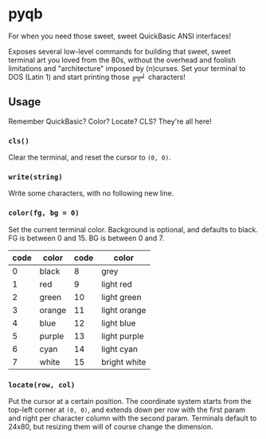 # pyqb

For when you need those sweet, sweet QuickBasic ANSI interfaces!

Exposes several low-level commands for building that sweet, sweet terminal art
you loved from the 80s, without the overhead and foolish limitations and
"architecture" imposed by (n)curses. Set your terminal to DOS (Latin 1) and
start printing those ╔╦╛ characters!

## Usage

Remember QuickBasic? Color? Locate? CLS? They're all here!

### `cls()`

Clear the terminal, and reset the cursor to `(0, 0)`.

### `write(string)`

Write some characters, with no following new line.

### `color(fg, bg = 0)`

Set the current terminal color. Background is optional, and defaults to black.
FG is between 0 and 15. BG is between 0 and 7.

| code | color  | code | color |
|------|--------|------|-------|
| 0    | black  | 8    | grey  |
| 1    | red    | 9    | light red |
| 2    | green  | 10   | light green |
| 3    | orange | 11   | light orange |
| 4    | blue   | 12   | light blue |
| 5    | purple | 13   | light purple |
| 6    | cyan   | 14   | light cyan |
| 7    | white  | 15   | bright white |

### `locate(row, col)`

Put the cursor at a certain position. The coordinate system starts from the
top-left corner at `(0, 0)`, and extends down per row with the first param and
right per character column with the second param. Terminals default to 24x80,
but resizing them will of course change the dimension.
